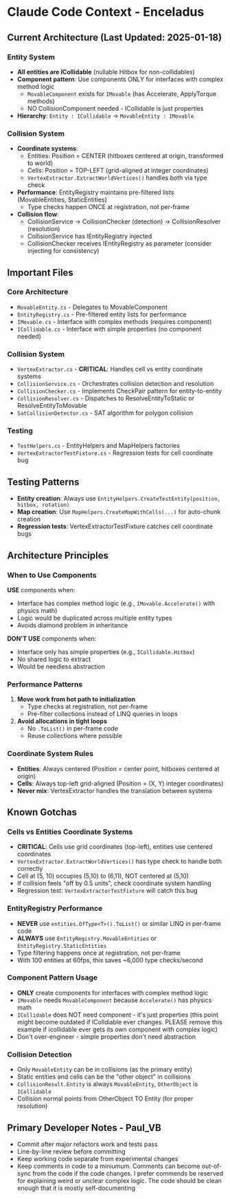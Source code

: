 # Claude Code Context - Enceladus

## Current Architecture (Last Updated: 2025-01-18)

### Entity System
- **All entities are ICollidable** (nullable Hitbox for non-collidables)
- **Component pattern**: Use components ONLY for interfaces with complex method logic
  - `MovableComponent` exists for `IMovable` (has Accelerate, ApplyTorque methods)
  - NO CollisionComponent needed - ICollidable is just properties
- **Hierarchy**: `Entity : ICollidable` → `MovableEntity : IMovable`

### Collision System
- **Coordinate systems**:
  - Entities: Position = CENTER (hitboxes centered at origin, transformed to world)
  - Cells: Position = TOP-LEFT (grid-aligned at integer coordinates)
  - `VertexExtractor.ExtractWorldVertices()` handles both via type check
- **Performance**: EntityRegistry maintains pre-filtered lists (MovableEntities, StaticEntities)
  - Type checks happen ONCE at registration, not per-frame
- **Collision flow**:
  - CollisionService → CollisionChecker (detection) → CollisionResolver (resolution)
  - CollisionService has IEntityRegistry injected
  - CollisionChecker receives IEntityRegistry as parameter (consider injecting for consistency)

## Important Files

### Core Architecture
- `MovableEntity.cs` - Delegates to MovableComponent
- `EntityRegistry.cs` - Pre-filtered entity lists for performance
- `IMovable.cs` - Interface with complex methods (requires component)
- `ICollidable.cs` - Interface with simple properties (no component needed)

### Collision System
- `VertexExtractor.cs` - **CRITICAL**: Handles cell vs entity coordinate systems
- `CollisionService.cs` - Orchestrates collision detection and resolution
- `CollisionChecker.cs` - Implements CheckPair pattern for entity-to-entity
- `CollisionResolver.cs` - Dispatches to ResolveEntityToStatic or ResolveEntityToMovable
- `SatCollisionDetector.cs` - SAT algorithm for polygon collision

### Testing
- `TestHelpers.cs` - EntityHelpers and MapHelpers factories
- `VertexExtractorTestFixture.cs` - Regression tests for cell coordinate bug

## Testing Patterns
- **Entity creation**: Always use `EntityHelpers.CreateTestEntity(position, hitbox, rotation)`
- **Map creation**: Use `MapHelpers.CreateMapWithCells(...)` for auto-chunk creation
- **Regression tests**: VertexExtractorTestFixture catches cell coordinate bugs

## Architecture Principles

### When to Use Components
**USE** components when:
- Interface has complex method logic (e.g., `IMovable.Accelerate()` with physics math)
- Logic would be duplicated across multiple entity types
- Avoids diamond problem in inheritance

**DON'T USE** components when:
- Interface only has simple properties (e.g., `ICollidable.Hitbox`)
- No shared logic to extract
- Would be needless abstraction

### Performance Patterns
1. **Move work from hot path to initialization**
   - Type checks at registration, not per-frame
   - Pre-filter collections instead of LINQ queries in loops
2. **Avoid allocations in tight loops**
   - No `.ToList()` in per-frame code
   - Reuse collections where possible

### Coordinate System Rules
- **Entities**: Always centered (Position = center point, hitboxes centered at origin)
- **Cells**: Always top-left grid-aligned (Position = (X, Y) integer coordinates)
- **Never mix**: VertexExtractor handles the translation between systems

## Known Gotchas

### Cells vs Entities Coordinate Systems
- **CRITICAL**: Cells use grid coordinates (top-left), entities use centered coordinates
- `VertexExtractor.ExtractWorldVertices()` has type check to handle both correctly
- Cell at (5, 10) occupies (5,10) to (6,11), NOT centered at (5,10)
- If collision feels "off by 0.5 units", check coordinate system handling
- Regression test: `VertexExtractorTestFixture` will catch this bug

### EntityRegistry Performance
- **NEVER** use `entities.OfType<T>().ToList()` or similar LINQ in per-frame code
- **ALWAYS** use `EntityRegistry.MovableEntities` or `EntityRegistry.StaticEntities`
- Type filtering happens once at registration, not per-frame
- With 100 entities at 60fps, this saves ~6,000 type checks/second

### Component Pattern Usage
- **ONLY** create components for interfaces with complex method logic
- `IMovable` needs `MovableComponent` because `Accelerate()` has physics math
- `ICollidable` does NOT need component - it's just properties (this point might become outdated if IColldiable ever changes. PLEASE remove this example if icollidable ever gets its own component with complex logic)
- Don't over-engineer - simple properties don't need abstraction

### Collision Detection
- Only `MovableEntity` can be in collisions (as the primary entity)
- Static entities and cells can be the "other object" in collisions
- `CollisionResult.Entity` is always `MovableEntity`, `OtherObject` is `ICollidable`
- Collision normal points from OtherObject TO Entity (for proper resolution)

## Primary Developer Notes - Paul_VB
- Commit after major refactors work and tests pass
- Line-by-line review before committing
- Keep working code separate from experimental changes
- Keep comments in code to a miniumum. Comments can become out-of-sync from the code if the code changes. I prefer commends be reserved for explaining weird or unclear complex logic. The code should be clean enough that it is mostly self-documenting
